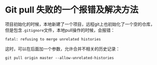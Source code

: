 # Git pull 失败的一个报错及解决方法

项目初始化的时候，本地新建了一个项目，远程git上也初始化了一个空的仓库，但是包含`.gitignore`文件，本地pull操作的时候，会报错：

```
fatal: refusing to merge unrelated histories
```

这时，可以在后面加一个参数，允许合并不相关的历史记录：

```
git pull origin master --allow-unrelated-histories
```

